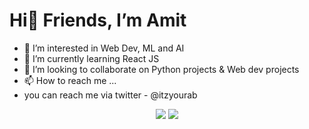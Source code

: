# Hi👋 Friends, I’m Amit
- 👀 I’m interested in Web Dev, ML and AI
- 🌱 I’m currently learning React JS
- 💞️ I’m looking to collaborate on Python projects & Web dev projects
- 📫 How to reach me ...
- you can reach me via twitter - @itzyourab

<p align="center">    
    <img src="https://github-readme-stats.vercel.app/api?username=itzwow&show_icons=true&theme=tokyonight" />
    <img src="https://github-readme-streak-stats.herokuapp.com/?user=itzwow&theme=tokyonight"/>
 
</p>
  

